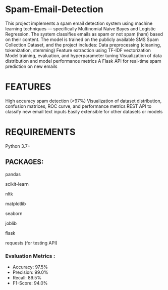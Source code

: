 # Spam-Email-Detection
This project implements a spam email detection system using machine learning techniques — specifically Multinomial Naive Bayes and Logistic Regression. The system classifies emails as spam or not spam (ham) based on their content.
The model is trained on the publicly available SMS Spam Collection Dataset, and the project includes:
Data preprocessing (cleaning, tokenization, stemming)
Feature extraction using TF-IDF vectorization
Model training, evaluation, and hyperparameter tuning
Visualization of data distribution and model performance metrics
A Flask API for real-time spam prediction on new emails

# FEATURES

High accuracy spam detection (>97%)
Visualization of dataset distribution, confusion matrices, ROC curve, and performance metrics
REST API to classify new email text inputs
Easily extensible for other datasets or models

# REQUIREMENTS

Python 3.7+

## PACKAGES:
pandas

scikit-learn

nltk

matplotlib

seaborn

joblib

flask

requests (for testing API)
### Evaluation Metrics :
- Accuracy: 97.5%
- Precision: 99.0%
- Recall: 89.5%
- F1-Score: 94.0%
